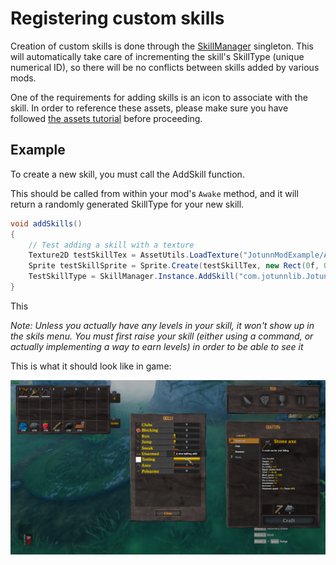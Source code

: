 # Registering custom skills
Creation of custom skills is done through the [SkillManager](xref:JotunnLib.Managers.SkillManager) singleton.
This will automatically take care of incrementing the skill's SkillType (unique numerical ID), so there will be no conflicts between skills added by various mods.

One of the requirements for adding skills is an icon to associate with the skill. In order to reference these assets, please make sure you have followed [the assets tutorial](assets.md) before proceeding.
## Example
To create a new skill, you must call the AddSkill function.

This should be called from within your mod's `Awake` method, and it will return a randomly generated SkillType for your new skill.
```cs
void addSkills()
{
    // Test adding a skill with a texture
    Texture2D testSkillTex = AssetUtils.LoadTexture("JotunnModExample/Assets/test_tex.jpg");
    Sprite testSkillSprite = Sprite.Create(testSkillTex, new Rect(0f, 0f, testSkillTex.width, testSkillTex.height), Vector2.zero);
    TestSkillType = SkillManager.Instance.AddSkill("com.jotunnlib.JotunnModExample.testskill", "TestingSkill", "A nice testing skill!", 1f, testSkillSprite);
}
```

This

_Note: Unless you actually have any levels in your skill, it won't show up in the skils menu. You must first raise your skill (either using a command, or actually implementing a way to earn levels) in order to be able to see it_

This is what it should look like in game:

![Our Skill in Game](../../images/data/test-skill.png "Our Skill in Game")